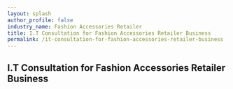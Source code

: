 ```yaml
---
layout: splash 
author_profile: false 
industry_name: Fashion Accessories Retailer
title: I.T Consultation for Fashion Accessories Retailer Business
permalink: /it-consultation-for-fashion-accessories-retailer-business
---
```


## I.T Consultation for Fashion Accessories Retailer Business